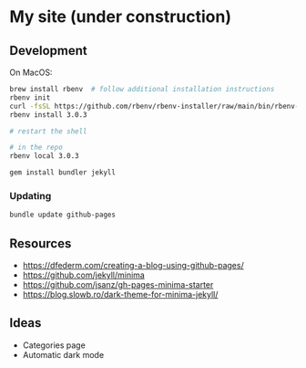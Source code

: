 # My site (under construction)

## Development

On MacOS:

```bash
brew install rbenv  # follow additional installation instructions
rbenv init
curl -fsSL https://github.com/rbenv/rbenv-installer/raw/main/bin/rbenv-doctor | bash
rbenv install 3.0.3

# restart the shell

# in the repo
rbenv local 3.0.3

gem install bundler jekyll
```

### Updating

```bash
bundle update github-pages
```

## Resources

- https://dfederm.com/creating-a-blog-using-github-pages/
- https://github.com/jekyll/minima
- https://github.com/jsanz/gh-pages-minima-starter
- https://blog.slowb.ro/dark-theme-for-minima-jekyll/

## Ideas

- Categories page
- Automatic dark mode
